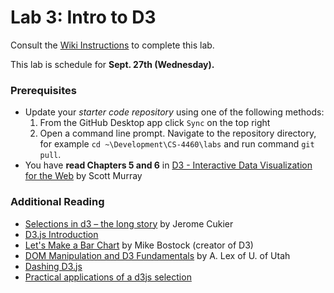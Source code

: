 # Lab 3: Intro to D3
Consult the [Wiki Instructions](https://github.gatech.edu/CS-4460/Labs/wiki/Lab-3%3A-Intro-to-D3) to complete this lab.

This lab is schedule for **Sept. 27th (Wednesday).**

### Prerequisites
* Update your *starter code repository* using one of the following methods:
    1. From the GitHub Desktop app click `Sync` on the top right
    2. Open a command line prompt. Navigate to the repository directory, for example `cd ~\Development\CS-4460\labs` and run command `git pull`.
* You have **read Chapters 5 and 6** in [D3 - Interactive Data Visualization for the Web](http://chimera.labs.oreilly.com/books/1230000000345/ch05.html) by Scott Murray

### Additional Reading

* [Selections in d3 – the long story](http://www.jeromecukier.net/blog/2013/03/) by Jerome Cukier
* [D3.js Introduction](https://d3js.org/#introduction)
* [Let's Make a Bar Chart](https://bost.ocks.org/mike/bar/) by Mike Bostock (creator of D3)
* [DOM Manipulation and D3 Fundamentals](http://dataviscourse.net/2015/lectures/lecture-d3/) by A. Lex of U. of Utah
* [Dashing D3.js](https://www.dashingd3js.com/)
* [Practical applications of a d3js selection](https://github.com/billautomata/d3js_design_patterns/blob/master/volume-3.md)
